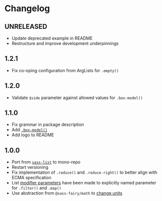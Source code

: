 # Changelog

<!-- The order of list items should be: Critical/Fixes, New, Update, Remove, Underpinnings -->
<!-- ## UNRELEASED -->

## UNRELEASED

* Update deprecated example in README
* Restructure and improve development underpinnings

## 1.2.1

* Fix co-oping configuration from ArgLists for `.empty()`

## 1.2.0

* Validate `$side` parameter against allowed values for `.box-model()`

## 1.1.0

* Fix grammar in package description
* Add [`.box-model()`](https://sass-fairy.com/api/list/box-model)
* Add logo to README

## 1.0.0

* Port from [`sass-list`](https://www.npmjs.com/package/sass-list) to mono-repo
* Restart versioning
* Fix implementation of `.reduce()` and `.reduce-right()` to better align with ECMA specification
* List [modifier parameters](https://sass-fairy.com/docs/list-modifiers) have been made to explicitly named parameter for `.filter()` and `.map()`
* Use abstraction from `@sass-fairy/math` to [change units](https://sass-fairy.com/api/math/unit/change)
